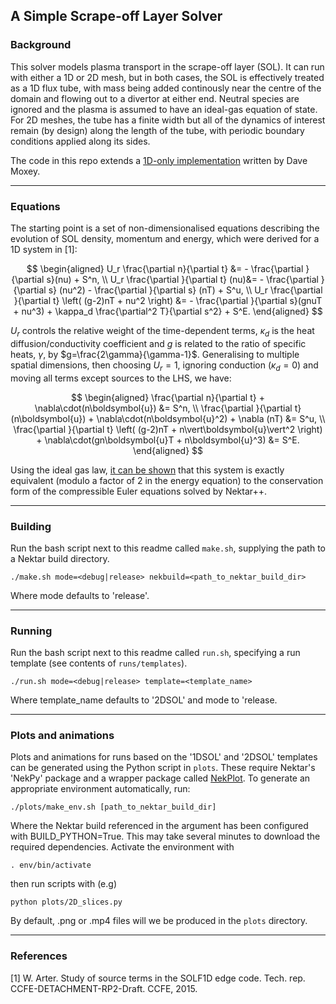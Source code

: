 ## A Simple Scrape-off Layer Solver
### Background
This solver models plasma transport in the scrape-off layer (SOL).
It can run with either a 1D or 2D mesh, but in both cases, the SOL is effectively treated as a 1D flux tube, with mass being added continously near the centre of the domain and flowing out to a divertor at either end. Neutral species are ignored and the plasma is assumed to have an ideal-gas equation of state. For 2D meshes, the tube has a finite width but all of the dynamics of interest remain (by design) along the length of the tube, with periodic boundary conditions  applied along its sides.

The code in this repo extends a [1D-only implementation](https://github.com/ExCALIBUR-NEPTUNE/nektar-1d-sol) written by Dave Moxey.

---
### Equations

The starting point is a set of non-dimensionalised equations describing the evolution of SOL density, momentum and energy, which were derived for a 1D system in [1]:

$$
\begin{aligned}
    U_r \frac{\partial n}{\partial t} &= 
        - \frac{\partial }{\partial s}(nu)
        + S^n, \\
    U_r \frac{\partial }{\partial t} (nu)&= 
        - \frac{\partial }{\partial s} (nu^2)
        - \frac{\partial }{\partial s} (nT)
        + S^u, \\
    U_r \frac{\partial }{\partial t} \left( (g-2)nT + nu^2  \right) &= 
        - \frac{\partial }{\partial s}(gnuT + nu^3)
        + \kappa_d \frac{\partial^2  T}{\partial s^2}
        + S^E.
\end{aligned}
$$

$U_r$ controls the relative weight of the time-dependent terms, $\kappa_d$ is the heat diffusion/conductivity coefficient and $g$ is related to the ratio of specific heats, $\gamma$, by $g=\frac{2\gamma}{\gamma-1}$. Generalising to multiple spatial dimensions, then choosing $U_r=1$, ignoring conduction ($\kappa_d=0$) and moving all terms except sources to the LHS, we have:

$$
\begin{aligned}
    \frac{\partial n}{\partial t} + \nabla\cdot(n\boldsymbol{u}) &= S^n, \\
    \frac{\partial }{\partial t} (n\boldsymbol{u}) + \nabla\cdot(n\boldsymbol{u}^2) + \nabla (nT) &= S^u, \\
    \frac{\partial }{\partial t} \left( (g-2)nT + n\vert\boldsymbol{u}\vert^2 \right) + \nabla\cdot(gn\boldsymbol{u}T + n\boldsymbol{u}^3) &= S^E.
\end{aligned}
$$

Using the ideal gas law, [it can be shown](docs/eqns.md) that this system is exactly equivalent (modulo a factor of 2 in the energy equation) to the conservation form of the compressible Euler equations solved by Nektar++.

---
### Building
Run the bash script next to this readme called `make.sh`, supplying the path to a Nektar build directory.
```
./make.sh mode=<debug|release> nekbuild=<path_to_nektar_build_dir>
```
Where mode defaults to 'release'.

---
### Running
Run the bash script next to this readme called `run.sh`, specifying a run template (see contents of `runs/templates`).
```
./run.sh mode=<debug|release> template=<template_name>
```
Where template_name defaults to '2DSOL' and mode to 'release.

---
### Plots and animations
Plots and animations for runs based on the '1DSOL' and '2DSOL' templates can be generated using the Python script in `plots`. These require Nektar's 'NekPy' package and a wrapper package called [NekPlot](https://github.com/oparry-ukaea/NekPlot). To generate an appropriate environment automatically, run:
```
./plots/make_env.sh [path_to_nektar_build_dir]
```
Where the Nektar build referenced in the argument has been configured with BUILD_PYTHON=True.
This may take several minutes to download the required dependencies.
Activate the environment with
```
. env/bin/activate 
```
then run scripts with (e.g)
```
python plots/2D_slices.py
```
By default, .png or .mp4 files will we be produced in the `plots` directory.

---
### References

[1] W. Arter. Study of source terms in the SOLF1D edge code. Tech. rep. CCFE-DETACHMENT-RP2-Draft. CCFE, 2015.

<!-- [2] W. Saunders and E. Threlfall. Finite Element Models: Performance. Tech. rep. CD/EXCALIBUR-FMS/0047-M2.2.2. https://github.com/ExCALIBUR-NEPTUNE/Documents/blob/main/reports/ukaea_reports/CD-EXCALIBUR-FMS0047-M2.2.2.pdf. UKAEA, 2021. -->